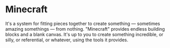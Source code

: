 # Minecraft
It's a system for fitting pieces together to create something — sometimes amazing somethings — from nothing. "Minecraft" provides endless building blocks and a blank canvas. It's up to you to create something incredible, or silly, or referential, or whatever, using the tools it provides.
